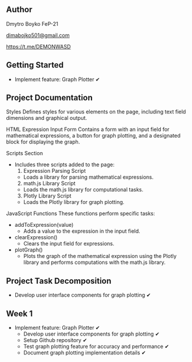 ## Author
Dmytro Boyko FeP-21

dimabojko501@gmail.com

https://t.me/DEMONWASD

## Getting Started
- Implement feature: Graph Plotter ✔
## Project Documentation
 Styles
Defines styles for various elements on the page, including text field dimensions and graphical output.

 HTML Expression Input Form
Contains a form with an input field for mathematical expressions, a button for graph plotting, and a designated block for displaying the graph.

 Scripts Section
- Includes three scripts added to the page:
  1. Expression Parsing Script
    - Loads a library for parsing mathematical expressions.
  2. math.js Library Script
    - Loads the math.js library for computational tasks.
  3. Plotly Library Script
    - Loads the Plotly library for graph plotting.


 JavaScript Functions
These functions perform specific tasks:

- addToExpression(value)
  - Adds a value to the expression in the input field.
- clearExpression()
  - Clears the input field for expressions.
- plotGraph()
  - Plots the graph of the mathematical expression using the Plotly library and performs computations with the math.js library.
  

## Project Task Decomposition
- Develop user interface components for graph plotting ✔
## Week 1
- Implement feature: Graph Plotter ✔
  - Develop user interface components for graph plotting ✔
  - Setup Github repository ✔
  - Test graph plotting feature for accuracy and performance ✔
  - Document graph plotting implementation details ✔
